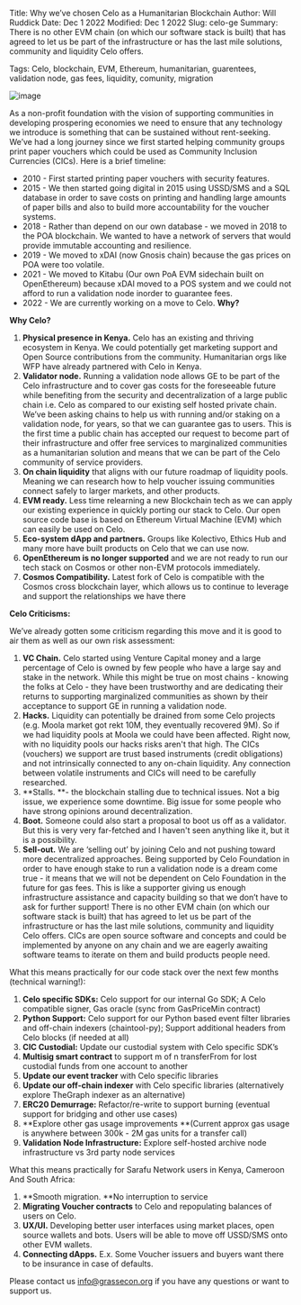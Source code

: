 Title: Why we’ve chosen Celo as a Humanitarian Blockchain
Author: Will Ruddick
Date: Dec 1 2022
Modified: Dec 1 2022
Slug: celo-ge
Summary:  There is no other EVM chain (on which our software stack is built) that has agreed to let us be part of the infrastructure or has the last mile solutions, community and liquidity Celo offers.

Tags: Celo, blockchain, EVM, Ethereum, humanitarian, guarentees, validation node, gas fees, liquidity, comunity, migration

![image](images/blog/celo-ge1.webp)


As a non-profit foundation with the vision of supporting communities in developing prospering economies we need to ensure that any technology we introduce is something that can be sustained without rent-seeking. We’ve had a long journey since we first started helping community groups print paper vouchers which could be used as Community Inclusion Currencies (CICs). Here is a brief timeline:



* 2010 - First started printing paper vouchers with security features. 
* 2015 - We then started going digital in 2015 using USSD/SMS and a SQL database in order to save costs on printing and handling large amounts of paper bills and also to build more accountability for the voucher systems. 
* 2018 - Rather than depend on our own database - we moved in 2018 to the POA blockchain. We wanted to have a network of servers that would provide immutable accounting and resilience. 
* 2019 - We moved to xDAI (now Gnosis chain)  because the gas prices on POA were too volatile.
* 2021 - We moved to Kitabu  (Our own PoA EVM sidechain built on OpenEthereum) because xDAI moved to a POS system and we could not afford to run a validation node inorder to guarantee fees.
* 2022 - We are currently working on a move to Celo. **Why?**

**Why Celo?**



1. **Physical presence in Kenya.** Celo has an existing and thriving ecosystem in Kenya. We could potentially get marketing support and Open Source contributions from the community. Humanitarian orgs like WFP have already partnered with Celo in Kenya.
2. **Validator node.** Running a validation node allows GE to be part of the Celo infrastructure and to cover gas costs for the foreseeable future while benefiting from the security and decentralization of a large public chain i.e. Celo as compared to our existing self hosted private chain. We’ve been asking chains to help us with running and/or staking on a validation node, for years, so that we can guarantee gas to users. This is the first time a public chain has accepted our request to become part of their infrastructure and offer free services to marginalized communities as a humanitarian solution and means that we can be part of the Celo community of service providers.
3. **On chain liquidity** that aligns with our future roadmap of liquidity pools. Meaning we can research how to help voucher issuing communities connect safely to larger markets, and other products.
4. **EVM ready.** Less time relearning a new Blockchain tech as we can apply our existing experience in quickly porting our stack to Celo. Our open source code base is based on Ethereum Virtual Machine (EVM) which can easily be used on Celo.
5. **Eco-system dApp and partners.** Groups like Kolectivo, Ethics Hub and many more have built products on Celo that we can use now. 
6. **OpenEthereum is no longer supported** and we are not ready to run our tech stack on Cosmos or other non-EVM protocols immediately.
7. **Cosmos Compatibility.** Latest fork of Celo is compatible with the Cosmos cross blockchain layer, which allows us to continue to leverage and support the relationships we have there

**Celo Criticisms:**

We’ve already gotten some criticism regarding this move and it is good to air them as well as our own risk assessment:



1. **VC Chain.** Celo started using Venture Capital money and a large percentage of Celo is owned by few people who have a large say and stake in the network. While this might be true on most chains - knowing the folks at Celo - they have been trustworthy and are dedicating their returns to supporting marginalized communities as shown by their acceptance to support GE in running a validation node.
2. **Hacks.** Liquidity can potentially be drained from some Celo projects (e.g. Moola market got rekt 10M, they eventually recovered 9M). So if we had liquidity pools at Moola we could have been affected. Right now, with no liquidity pools our hacks risks aren't that high. The CICs (vouchers) we support are trust based instruments (credit obligations) and not intrinsically connected to any on-chain liquidity. Any connection between volatile instruments and CICs will need to be carefully researched.
3. **Stalls. **- the blockchain stalling due to technical issues. Not a big issue, we experience some downtime. Big issue for some people who have strong opinions around decentralization.
4. **Boot.** Someone could also start a proposal to boot us off as a validator. But this is very very far-fetched and I haven't seen anything like it, but it is a possibility.
5. **Sell-out.** We are ‘selling out’ by joining Celo and not pushing toward more decentralized approaches. Being supported by Celo Foundation in order to have enough stake to run a validation node is a dream come true - it means that we will not be dependent on Celo Foundation in the future for gas fees. This is like a supporter giving us enough infrastructure assistance and capacity building so that we don’t have to ask for further support! There is no other EVM chain (on which our software stack is built) that has agreed to let us be part of the infrastructure or has the last mile solutions, community and liquidity Celo offers. CICs are open source software and concepts and could be implemented by anyone on any chain and we are eagerly awaiting software teams to iterate on them and build products people need.

What this means practically for our code stack over the next few months (technical warning!):



1. **Celo specific SDKs:** Celo support for our internal Go SDK; A Celo compatible signer, Gas oracle (sync from GasPriceMin contract)
2. **Python Support:** Celo support for our Python based event filter libraries and off-chain indexers (chaintool-py); Support additional headers from Celo blocks (if needed at all)
3. **CIC Custodial:** Update our custodial system with Celo specific SDK’s
4. **Multisig smart contract** to support m of n transferFrom for lost custodial funds from one account to another
5. **Update our event tracker** with Celo specific libraries
6. **Update our off-chain indexer** with Celo specific libraries (alternatively explore TheGraph indexer as an alternative)
7. **ERC20 Demurrage:** Refactor/re-write to support burning (eventual support for bridging and other use cases)
8. **Explore other gas usage improvements **(Current approx gas usage is anywhere between 300k - 2M gas units for a transfer call)
9. **Validation Node Infrastructure:** Explore self-hosted archive node infrastructure vs 3rd party node services

What this means practically for Sarafu Network users in Kenya, Cameroon And South Africa:



1. **Smooth migration. **No interruption to service
2. **Migrating Voucher contracts** to Celo and repopulating balances of users on Celo.
3. **UX/UI.** Developing better user interfaces using market places, open source wallets and bots. Users will be able to move off USSD/SMS onto other EVM wallets.
4. **Connecting dApps.** E.x. Some Voucher issuers and buyers want there to be insurance in case of defaults. 

Please contact us [info@grassecon.org](mailto:info@grassecon.org) if you have any questions or want to support us.
